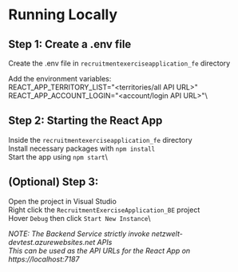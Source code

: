 # Running Locally

## Step 1: Create a .env file
Create the .env file in `recruitmentexerciseapplication_fe` directory

Add the environment variables:\
REACT_APP_TERRITORY_LIST="<territories/all API URL>"\
REACT_APP_ACCOUNT_LOGIN="<account/login API URL>"\

## Step 2: Starting the React App
Inside the `recruitmentexerciseapplication_fe` directory\
Install necessary packages with `npm install`\
Start the app using `npm start`\

## (Optional) Step 3: 
Open the project in Visual Studio\
Right click the `RecruitmentExerciseApplication_BE` project\
Hover `Debug` then click `Start New Instance`\

*NOTE: The Backend Service strictly invoke netzwelt-devtest.azurewebsites.net APIs*\
*This can be used as the API URLs for the React App on https://localhost:7187*
